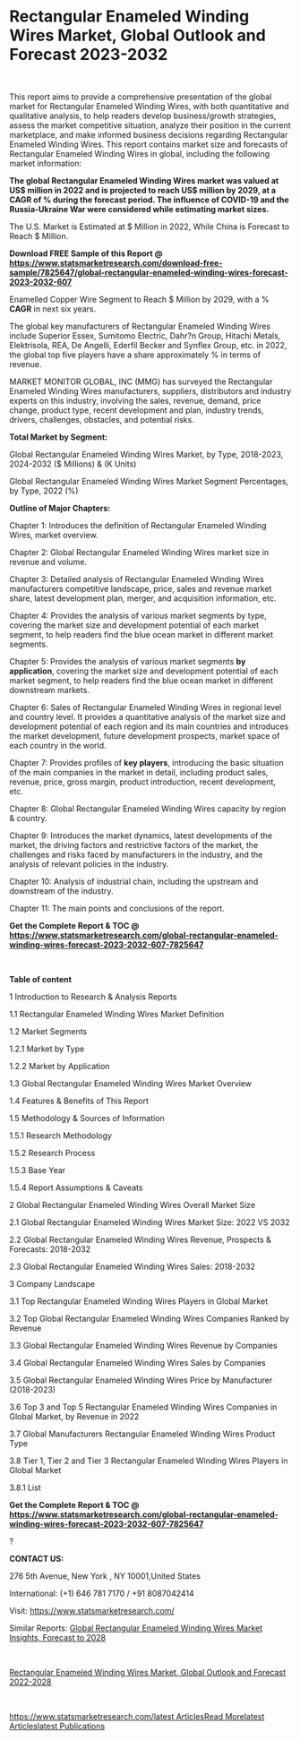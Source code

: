 <h1>Rectangular Enameled Winding Wires Market, Global Outlook and Forecast 2023-2032</h1><br/><p>This report aims to provide a comprehensive presentation of the global market for Rectangular Enameled Winding Wires, with both quantitative and qualitative analysis, to help readers develop business/growth strategies, assess the market competitive situation, analyze their position in the current marketplace, and make informed business decisions regarding Rectangular Enameled Winding Wires. This report contains market size and forecasts of Rectangular Enameled Winding Wires in global, including the following market information:</p>
 
 
 
 <p><strong>The global Rectangular Enameled Winding Wires market was valued at US$ million in 2022 and is projected to reach US$ million by 2029, at a <strong>CAGR</strong> of % during the forecast period. The influence of COVID-19 and the Russia-Ukraine War were considered while estimating market sizes.</strong></p>
 
 
 
 <p>The U.S. Market is Estimated at $ Million in 2022, While China is Forecast to Reach $ Million.</p>
 
 
 
 <p><strong>Download FREE Sample of this Report @ <a href="https://www.statsmarketresearch.com/download-free-sample/7825647/global-rectangular-enameled-winding-wires-forecast-2023-2032-607">https://www.statsmarketresearch.com/download-free-sample/7825647/global-rectangular-enameled-winding-wires-forecast-2023-2032-607</a></strong></p>
 
 
 
 <p>Enamelled Copper Wire Segment to Reach $ Million by 2029, with a % <strong>CAGR</strong> in next six years.</p>
 
 
 
 <p>The global key manufacturers of Rectangular Enameled Winding Wires include Superior Essex, Sumitomo Electric, Dahr?n Group, Hitachi Metals, Elektrisola, REA, De Angelli, Ederfil Becker and Synflex Group, etc. in 2022, the global top five players have a share approximately % in terms of revenue.</p>
 
 
 
 <p>MARKET MONITOR GLOBAL, INC (MMG) has surveyed the Rectangular Enameled Winding Wires manufacturers, suppliers, distributors and industry experts on this industry, involving the sales, revenue, demand, price change, product type, recent development and plan, industry trends, drivers, challenges, obstacles, and potential risks.</p>
 
 
 
 <p><strong>Total Market by Segment:</strong></p>
 
 
 
 <p>Global Rectangular Enameled Winding Wires Market, by Type, 2018-2023, 2024-2032 ($ Millions) & (K Units)</p>
 
 
 
 <p>Global Rectangular Enameled Winding Wires Market Segment Percentages, by Type, 2022 (%)</p>
 
 
 
 <p><strong>Outline of Major Chapters:</strong></p>
 
 
 
 <p>Chapter 1: Introduces the definition of Rectangular Enameled Winding Wires, market overview.</p>
 
 
 
 <p>Chapter 2: Global Rectangular Enameled Winding Wires market size in revenue and volume.</p>
 
 
 
 <p>Chapter 3: Detailed analysis of Rectangular Enameled Winding Wires manufacturers competitive landscape, price, sales and revenue market share, latest development plan, merger, and acquisition information, etc.</p>
 
 
 
 <p>Chapter 4: Provides the analysis of various market segments by type, covering the market size and development potential of each market segment, to help readers find the blue ocean market in different market segments.</p>
 
 
 
 <p>Chapter 5: Provides the analysis of various market segments <strong>by application</strong>, covering the market size and development potential of each market segment, to help readers find the blue ocean market in different downstream markets.</p>
 
 
 
 <p>Chapter 6: Sales of Rectangular Enameled Winding Wires in regional level and country level. It provides a quantitative analysis of the market size and development potential of each region and its main countries and introduces the market development, future development prospects, market space of each country in the world.</p>
 
 
 
 <p>Chapter 7: Provides profiles of <strong>key players</strong>, introducing the basic situation of the main companies in the market in detail, including product sales, revenue, price, gross margin, product introduction, recent development, etc.</p>
 
 
 
 <p>Chapter 8: Global Rectangular Enameled Winding Wires capacity by region & country.</p>
 
 
 
 <p>Chapter 9: Introduces the market dynamics, latest developments of the market, the driving factors and restrictive factors of the market, the challenges and risks faced by manufacturers in the industry, and the analysis of relevant policies in the industry.</p>
 
 
 
 <p>Chapter 10: Analysis of industrial chain, including the upstream and downstream of the industry.</p>
 
 
 
 <p>Chapter 11: The main points and conclusions of the report.</p>
 
 
 
 <div><b>Get the Complete Report & TOC @ <a href="https://www.statsmarketresearch.com/global-rectangular-enameled-winding-wires-forecast-2023-2032-607-7825647">https://www.statsmarketresearch.com/global-rectangular-enameled-winding-wires-forecast-2023-2032-607-7825647</a></b></div>
 
 
 
 <p><br />
 
 <b>Table of content</b></p>
 
 
 
 <p>1 Introduction to Research & Analysis Reports<br />
 
 1.1 Rectangular Enameled Winding Wires Market Definition<br />
 
 1.2 Market Segments<br />
 
 1.2.1 Market by Type<br />
 
 1.2.2 Market by Application<br />
 
 1.3 Global Rectangular Enameled Winding Wires Market Overview<br />
 
 1.4 Features & Benefits of This Report<br />
 
 1.5 Methodology & Sources of Information<br />
 
 1.5.1 Research Methodology<br />
 
 1.5.2 Research Process<br />
 
 1.5.3 Base Year<br />
 
 1.5.4 Report Assumptions & Caveats<br />
 
 2 Global Rectangular Enameled Winding Wires Overall Market Size<br />
 
 2.1 Global Rectangular Enameled Winding Wires Market Size: 2022 VS 2032<br />
 
 2.2 Global Rectangular Enameled Winding Wires Revenue, Prospects & Forecasts: 2018-2032<br />
 
 2.3 Global Rectangular Enameled Winding Wires Sales: 2018-2032<br />
 
 3 Company Landscape<br />
 
 3.1 Top Rectangular Enameled Winding Wires Players in Global Market<br />
 
 3.2 Top Global Rectangular Enameled Winding Wires Companies Ranked by Revenue<br />
 
 3.3 Global Rectangular Enameled Winding Wires Revenue by Companies<br />
 
 3.4 Global Rectangular Enameled Winding Wires Sales by Companies<br />
 
 3.5 Global Rectangular Enameled Winding Wires Price by Manufacturer (2018-2023)<br />
 
 3.6 Top 3 and Top 5 Rectangular Enameled Winding Wires Companies in Global Market, by Revenue in 2022<br />
 
 3.7 Global Manufacturers Rectangular Enameled Winding Wires Product Type<br />
 
 3.8 Tier 1, Tier 2 and Tier 3 Rectangular Enameled Winding Wires Players in Global Market<br />
 
 3.8.1 List</p>
 
 
 
 <div><b>Get the Complete Report & TOC @ <a href="https://www.statsmarketresearch.com/global-rectangular-enameled-winding-wires-forecast-2023-2032-607-7825647">https://www.statsmarketresearch.com/global-rectangular-enameled-winding-wires-forecast-2023-2032-607-7825647</a></b></div>
 
 
 
 <p>? </p>
 
 
 
 <p><b>CONTACT US:</b><br />
 
 276 5th Avenue, New York , NY 10001,United States<br />
 
 International: (+1) 646 781 7170 / +91 8087042414<br />
 
 Visit: <a href="https://www.statsmarketresearch.com/">https://www.statsmarketresearch.com/</a><br />
 
 Similar Reports: <a href="https://www.statsmarketresearch.com/global-rectangular-enameled-winding-wires-forecast-2023-2032-607-7825647">Global Rectangular Enameled Winding Wires Market Insights, Forecast to 2028</a><br />
 
 <br />
 
 <a href="https://www.statsmarketresearch.com/global-rectangular-enameled-winding-wires-forecast-2023-2032-607-7825647">Rectangular Enameled Winding Wires Market, Global Outlook and Forecast 2022-2028</a><br />
 
 <br />
 
 <a href="https://gyeongbokgung.com">https://www.statsmarketresearch.com/</a><a href="https://hallyeomaritime.com">latest Articles</a><a href="https://jingwansa.com">Read More</a><a href="https://nguoiviet.jp/">latest Articles</a><a href="https://www.intelmarketresearch.com/">latest Publications</a></p>